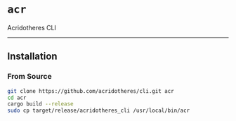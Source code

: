 # `acr`

Acridotheres CLI

---

## Installation

### From Source

```bash
git clone https://github.com/acridotheres/cli.git acr
cd acr
cargo build --release
sudo cp target/release/acridotheres_cli /usr/local/bin/acr
```
